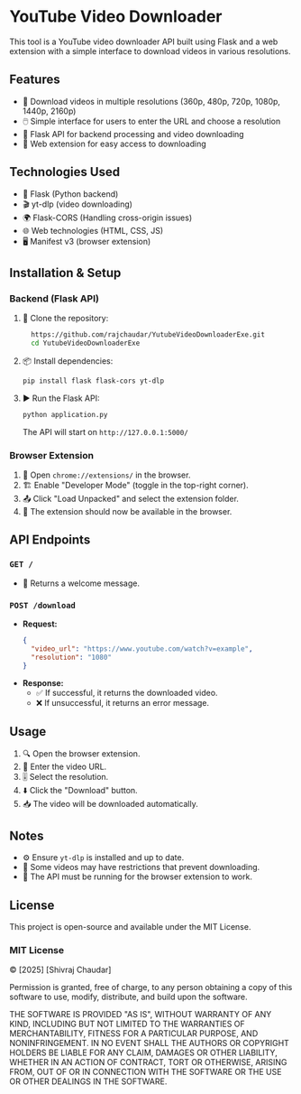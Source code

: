 # YouTube Video Downloader

This tool is a YouTube video downloader API built using Flask and a web extension with a simple interface to download videos in various resolutions.

## Features

- 🎥 Download videos in multiple resolutions (360p, 480p, 720p, 1080p, 1440p, 2160p)
- 🖱️ Simple interface for users to enter the URL and choose a resolution
- 🔗 Flask API for backend processing and video downloading
- 🧩 Web extension for easy access to downloading

## Technologies Used

- 🐍 Flask (Python backend)
- 🎬 yt-dlp (video downloading)
- 🌍 Flask-CORS (Handling cross-origin issues)
- 🌐 Web technologies (HTML, CSS, JS)
- 🖥️ Manifest v3 (browser extension)

## Installation & Setup

### Backend (Flask API)

1. 📂 Clone the repository:
   ```bash
     https://github.com/rajchaudar/YutubeVideoDownloaderExe.git
     cd YutubeVideoDownloaderExe
   ```
2. 📦 Install dependencies:
   ```bash
   pip install flask flask-cors yt-dlp
   ```
3. ▶️ Run the Flask API:
   ```bash
   python application.py
   ```
   The API will start on `http://127.0.0.1:5000/`

### Browser Extension

1. 🔧 Open `chrome://extensions/` in the browser.
2. 🏗️ Enable "Developer Mode" (toggle in the top-right corner).
3. 📤 Click "Load Unpacked" and select the extension folder.
4. 🎉 The extension should now be available in the browser.

## API Endpoints

### `GET /`

- 💬 Returns a welcome message.

### `POST /download`

- **Request:**
  ```json
  {
    "video_url": "https://www.youtube.com/watch?v=example",
    "resolution": "1080"
  }
  ```
- **Response:**
  - ✅ If successful, it returns the downloaded video.
  - ❌ If unsuccessful, it returns an error message.

## Usage

1. 🔍 Open the browser extension.
2. 🔗 Enter the video URL.
3. 🎚️ Select the resolution.
4. ⬇️ Click the "Download" button.
5. 📥 The video will be downloaded automatically.

## Notes

- ⚙️ Ensure `yt-dlp` is installed and up to date.
- 🚫 Some videos may have restrictions that prevent downloading.
- 🔄 The API must be running for the browser extension to work.

## License

This project is open-source and available under the MIT License.

### MIT License

© [2025] [Shivraj Chaudar]

Permission is granted, free of charge, to any person obtaining a copy of this software to use, modify, distribute, and build upon the software.

THE SOFTWARE IS PROVIDED "AS IS", WITHOUT WARRANTY OF ANY KIND, INCLUDING BUT NOT LIMITED TO THE WARRANTIES OF MERCHANTABILITY, FITNESS FOR A PARTICULAR PURPOSE, AND NONINFRINGEMENT. IN NO EVENT SHALL THE AUTHORS OR COPYRIGHT HOLDERS BE LIABLE FOR ANY CLAIM, DAMAGES OR OTHER LIABILITY, WHETHER IN AN ACTION OF CONTRACT, TORT OR OTHERWISE, ARISING FROM, OUT OF OR IN CONNECTION WITH THE SOFTWARE OR THE USE OR OTHER DEALINGS IN THE SOFTWARE.

